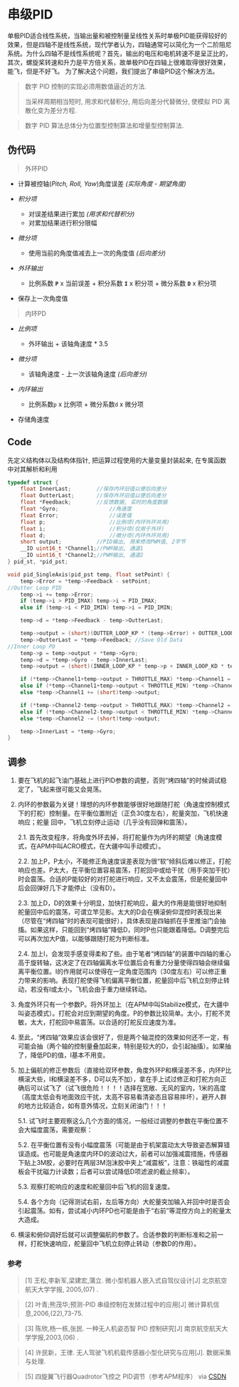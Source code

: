 # 串级PID
单极PID适合线性系统，当输出量和被控制量呈线性关系时单极PID能获得较好的效果，但是四轴不是线性系统，现代学者认为，四轴通常可以简化为一个二阶阻尼系统。为什么四轴不是线性系统呢？首先，输出的电压和电机转速不是呈正比的，其次，螺旋桨转速和升力是平方倍关系，故单极PID在四轴上很难取得很好效果，能飞，但是不好飞。
为了解决这个问题，我们提出了串级PID这个解决方法。

> 数字 PID 控制的实现必须用数值逼近的方法.
>
> 当采样周期相当短时, 用求和代替积分, 用后向差分代替微分, 使模拟 PID 离散化变为差分方程.

> 数字 PID 算法总体分为位置型控制算法和增量型控制算法.


## 伪代码
> 外环PID

- 计算被控轴(*Pitch, Roll, Yaw*)角度误差 *(实际角度 - 期望角度)*

* *积分项*

	- 对误差结果进行累加 *(用求和代替积分)*
	- 对累加结果进行积分限幅

* *微分项*

	- 使用当前的角度值减去上一次的角度值 *(后向差分)*

* *外环输出*

	- 比例系数 **`P`** x 当前误差 + 积分系数 **`I`** x 积分项 + 微分系数 **`D`** x 积分项
- 保存上一次角度值

> 内环PD

* *比例项*

	- 外环输出 + 该轴角速度 * 3.5
* *微分项*

	- 该轴角速度 - 上一次该轴角速度 *(后向差分)*

* *内环输出*

	- 比例系数`p` x 比例项 + 微分系数`d` x 微分项

- 存储角速度

## Code

先定义结构体以及结构体指针, 把运算过程使用的大量变量封装起来, 在专属函数中对其解析和利用

``` c
typedef struct {
    float InnerLast;		//保存内环旧值以便后向差分
    float OutterLast;		//保存外环旧值以便后向差分
    float *Feedback;		//反馈数据, 实时的角度数据
    float *Gyro;				//角速度
    float Error;				//误差值
    float p;					//比例项(内环外环共用)
    float i;					//积分项(仅用于外环)
    float d;					//微分项(内环外环共用)
    short output;			//PID输出, 用来修改PWM值, 2字节
    __IO uint16_t *Channel1;//PWM输出, 通道1
    __IO uint16_t *Channel2;//PWM输出, 通道2
} pid_st, *pid_pst;
```


``` c
void pid_SingleAxis(pid_pst temp, float setPoint) {
    temp->Error = *temp->Feedback - setPoint;
//Outter Loop PID
    temp->i += temp->Error;
    if (temp->i > PID_IMAX) temp->i = PID_IMAX;
    else if (temp->i < PID_IMIN) temp->i = PID_IMIN;

    temp->d = *temp->Feedback - temp->OutterLast;

    temp->output = (short)(OUTTER_LOOP_KP * (temp->Error) + OUTTER_LOOP_KI * temp->i + OUTTER_LOOP_KD * temp->d);
    temp->OutterLast = *temp->Feedback; //Save Old Data
//Inner Loop PD
    temp->p = temp->output + *temp->Gyro;
    temp->d = *temp->Gyro - temp->InnerLast;
    temp->output = (short)(INNER_LOOP_KP * temp->p + INNER_LOOP_KD * temp->d);

    if (*temp->Channel1+temp->output > THROTTLE_MAX) *temp->Channel1 = THROTTLE_MAX;
    else if (*temp->Channel1+temp->output < THROTTLE_MIN) *temp->Channel1 = THROTTLE_MIN;
    else *temp->Channel1 += (short)temp->output;

    if (*temp->Channel2-temp->output > THROTTLE_MAX) *temp->Channel2 = THROTTLE_MAX;
    else if (*temp->Channel2-temp->output < THROTTLE_MIN) *temp->Channel2 = THROTTLE_MIN;
    else *temp->Channel2 -= (short)temp->output;

    temp->InnerLast = *temp->Gyro;
}
```

## 调参

1. 要在飞机的起飞油门基础上进行PID参数的调整，否则“烤四轴”的时候调试稳定了，飞起来很可能又会晃荡。

2. 内环的参数最为关键！理想的内环参数能够很好地跟随打舵（角速度控制模式下的打舵）控制量。在平衡位置附近（正负30度左右），舵量突加，飞机快速响应；舵量     回中，飞机立刻停止运动（几乎没有回弹和震荡）。

	2.1. 首先改变程序，将角度外环去掉，将打舵量作为内环的期望（角速度模式，在APM中叫ACRO模式，在大疆中叫手动模式）。

	2.2. 加上P，P太小，不能修正角速度误差表现为很“软”倾斜后难以修正，打舵响应也差。P太大，在平衡位置容易震荡，打舵回中或给干扰（用手突加干扰）时会震荡。合适的P能较好的对打舵进行响应，又不太会震荡，但是舵量回中后会回弹好几下才能停止（没有D）。

	2.3. 加上D，D的效果十分明显，加快打舵响应，最大的作用是能很好地抑制舵量回中后的震荡，可谓立竿见影。太大的D会在横滚俯仰混控时表现出来（尽管在“烤四轴”时的表现可能很好），具体表现是四轴抓在手里推油门会抽搐。如果这样，只能回到“烤四轴”降低D，同时P也只能跟着降低。D调整完后可以再次加大P值，以能够跟随打舵为判断标准。

	2.4. 加上I，会发现手感变得柔和了些。由于笔者“烤四轴”的装置中四轴的重心高于旋转轴，这决定了在四轴偏离水平位置后会有重力分量使得四轴会继续偏离平衡位置。I的作用就可以使得在一定角度范围内（30度左右）可以修正重力带来的影响。表现打舵使得飞机偏离平衡位置，舵量回中后飞机立刻停止转动，若没有I或太小，飞机会由于重力继续转动。

3. 角度外环只有一个参数P。将外环加上（在APM中叫Stabilize模式，在大疆中叫姿态模式）。打舵会对应到期望的角度。P的参数比较简单。太小，打舵不灵敏，太大，打舵回中易震荡。以合适的打舵反应速度为准。

4. 至此，“烤四轴”效果应该会很好了，但是两个轴混控的效果如何还不一定，有可能会抽（两个轴的控制量叠加起来，特别是较大的D，会引起抽搐）。如果抽了，降低PD的值，I基本不用变。

5. 加上偏航的修正参数后（直接给双环参数，角度外环P和横滚差不多，内环P比横滚大些，I和横滚差不多，D可以先不加），拿在手上试过修正和打舵方向正确后可以试飞了（试飞很危险！！！！选择在宽敞、无风的室内，1米的高度（高度太低会有地面效应干扰，太高不容易看清姿态且容易摔坏），避开人群的地方比较适合，如有意外情况，立刻关闭油门！！！

	5.1. 试飞时主要观察这么几个方面的情况，一般经过调整的参数在平衡位置不会大幅度震荡，需要观察：

	5.2. 在平衡位置有没有小幅度震荡（可能是由于机架震动太大导致姿态解算错误造成。也可能是角速度内环D的波动过大，前者可以加强减震措施，传感器下贴上3M胶，必要时在两层3M泡沫胶中夹上“减震板”，注意：铁磁性的减震板会干扰磁力计读数；后者可以尝试降低D项滤波的截止频率）。

	5.3. 观察打舵响应的速度和舵量回中后飞机的回复速度。

	5.4. 各个方向（记得测试右前，左后等方向）大舵量突加输入并回中时是否会引起震荡。如有，尝试减小内环PD也可能是由于“右前”等混控方向上的舵量太大造成。

6. 横滚和俯仰调好后就可以调整偏航的参数了。合适参数的判断标准和之前一样，打舵快速响应，舵量回中飞机立刻停止转动（参数D的作用）。

### 参考
> [1] 王松,李新军,梁建宏,蒲立. 微小型机器人嵌入式自驾仪设计[J] 北京航空航天大学学报,
2005,(07) .

> [2] 叶青;熊茂华;预测-PID 串级控制在发酵过程中的应用[J] 微计算机信息,2006,(22),73-75.


> [3] 陈欣,杨一栋,张民. 一种无人机姿态智 PID 控制研究[J] 南京航空航天大学学报,2003,(06) .


> [4] 许民新，王律. 无人驾驶飞机机载传感器小型化研究与应用[J]. 数据采集与处理.


> [5] 四旋翼飞行器Quadrotor飞控之 PID调节（参考APM程序） via [CSDN](http://blog.csdn.net/super_mice/article/details/38436723)
